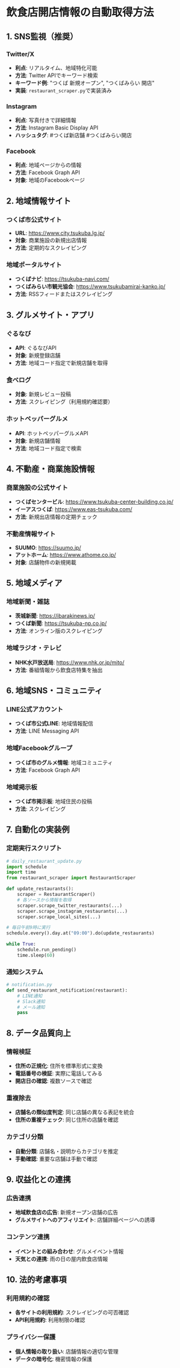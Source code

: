 # 飲食店開店情報の自動取得方法

## 1. SNS監視（推奨）

### Twitter/X
- **利点**: リアルタイム、地域特化可能
- **方法**: Twitter APIでキーワード検索
- **キーワード例**: "つくば 新規オープン", "つくばみらい 開店"
- **実装**: `restaurant_scraper.py`で実装済み

### Instagram
- **利点**: 写真付きで詳細情報
- **方法**: Instagram Basic Display API
- **ハッシュタグ**: #つくば新店舗 #つくばみらい開店

### Facebook
- **利点**: 地域ページからの情報
- **方法**: Facebook Graph API
- **対象**: 地域のFacebookページ

## 2. 地域情報サイト

### つくば市公式サイト
- **URL**: https://www.city.tsukuba.lg.jp/
- **対象**: 商業施設の新規出店情報
- **方法**: 定期的なスクレイピング

### 地域ポータルサイト
- **つくばナビ**: https://tsukuba-navi.com/
- **つくばみらい市観光協会**: https://www.tsukubamirai-kanko.jp/
- **方法**: RSSフィードまたはスクレイピング

## 3. グルメサイト・アプリ

### ぐるなび
- **API**: ぐるなびAPI
- **対象**: 新規登録店舗
- **方法**: 地域コード指定で新規店舗を取得

### 食べログ
- **対象**: 新規レビュー投稿
- **方法**: スクレイピング（利用規約確認要）

### ホットペッパーグルメ
- **API**: ホットペッパーグルメAPI
- **対象**: 新規店舗情報
- **方法**: 地域コード指定で検索

## 4. 不動産・商業施設情報

### 商業施設の公式サイト
- **つくばセンタービル**: https://www.tsukuba-center-building.co.jp/
- **イーアスつくば**: https://www.eas-tsukuba.com/
- **方法**: 新規出店情報の定期チェック

### 不動産情報サイト
- **SUUMO**: https://suumo.jp/
- **アットホーム**: https://www.athome.co.jp/
- **対象**: 店舗物件の新規掲載

## 5. 地域メディア

### 地域新聞・雑誌
- **茨城新聞**: https://ibarakinews.jp/
- **つくば新聞**: https://tsukuba-np.co.jp/
- **方法**: オンライン版のスクレイピング

### 地域ラジオ・テレビ
- **NHK水戸放送局**: https://www.nhk.or.jp/mito/
- **方法**: 番組情報から飲食店特集を抽出

## 6. 地域SNS・コミュニティ

### LINE公式アカウント
- **つくば市公式LINE**: 地域情報配信
- **方法**: LINE Messaging API

### 地域Facebookグループ
- **つくば市のグルメ情報**: 地域コミュニティ
- **方法**: Facebook Graph API

### 地域掲示板
- **つくば市掲示板**: 地域住民の投稿
- **方法**: スクレイピング

## 7. 自動化の実装例

### 定期実行スクリプト
```python
# daily_restaurant_update.py
import schedule
import time
from restaurant_scraper import RestaurantScraper

def update_restaurants():
    scraper = RestaurantScraper()
    # 各ソースから情報を取得
    scraper.scrape_twitter_restaurants(...)
    scraper.scrape_instagram_restaurants(...)
    scraper.scrape_local_sites(...)

# 毎日午前9時に実行
schedule.every().day.at("09:00").do(update_restaurants)

while True:
    schedule.run_pending()
    time.sleep(60)
```

### 通知システム
```python
# notification.py
def send_restaurant_notification(restaurant):
    # LINE通知
    # Slack通知
    # メール通知
    pass
```

## 8. データ品質向上

### 情報検証
- **住所の正規化**: 住所を標準形式に変換
- **電話番号の検証**: 実際に電話してみる
- **開店日の確認**: 複数ソースで確認

### 重複除去
- **店舗名の類似度判定**: 同じ店舗の異なる表記を統合
- **住所の重複チェック**: 同じ住所の店舗を確認

### カテゴリ分類
- **自動分類**: 店舗名・説明からカテゴリを推定
- **手動確認**: 重要な店舗は手動で確認

## 9. 収益化との連携

### 広告連携
- **地域飲食店の広告**: 新規オープン店舗の広告
- **グルメサイトへのアフィリエイト**: 店舗詳細ページへの誘導

### コンテンツ連携
- **イベントとの組み合わせ**: グルメイベント情報
- **天気との連携**: 雨の日の屋内飲食店情報

## 10. 法的考慮事項

### 利用規約の確認
- **各サイトの利用規約**: スクレイピングの可否確認
- **API利用規約**: 利用制限の確認

### プライバシー保護
- **個人情報の取り扱い**: 店舗情報の適切な管理
- **データの暗号化**: 機密情報の保護 